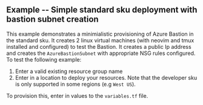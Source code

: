 ## Example -- Simple standard sku deployment with bastion subnet creation

This example demonstrates a minimialistic provisioning of Azure Bastion in the standard sku. It creates 2 linux virtual machines (with neovim and tmux installed and configured) to test the Bastion. It creates a public Ip address and creates the `AzureBastionSubnet` with appropriate NSG rules configured. To test the following example:

1. Enter a valid existing resource group name
1. Enter in a location to deploy your resources. Note that the developer sku is only supported in some regions (e.g `West US`).

To provision this, enter in values to the `variables.tf` file.
